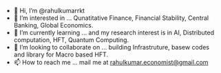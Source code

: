 - 👋 Hi, I’m @rahulkumarrkt
- 👀 I’m interested in ... Qunatitative Finance, Financial Stability, Central Banking, Global Economics.
- 🌱 I’m currently learning ... and my research interest is in AI, Distributed computation, HFT, Quantum Computing.
- 💞️ I’m looking to collaborate on ... building Infrastruture, basew codes and library for Macro based HFT.
- 📫 How to reach me ... mail me at rahulkumar.economist@gmail.com

<!---
rahulkumarrkt/rahulkumarrkt is a ✨ special ✨ repository because its `README.md` (this file) appears on your GitHub profile.
You can click the Preview link to take a look at your changes.
--->
